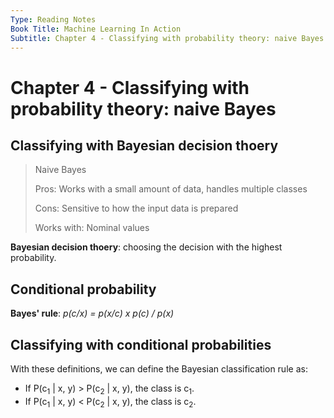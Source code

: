 ```yaml
---
Type: Reading Notes
Book Title: Machine Learning In Action
Subtitle: Chapter 4 - Classifying with probability theory: naive Bayes
---
```


# Chapter 4 - Classifying with probability theory: naive Bayes

## Classifying with Bayesian decision thoery

> Naive Bayes
>
> Pros: Works with a small amount of data, handles multiple classes
>
> Cons: Sensitive to how the input data is prepared
>
> Works with: Nominal values

**Bayesian decision thoery**: choosing the decision with the highest probability.

## Conditional probability

**Bayes' rule**: *p(c/x) = p(x/c) x p(c) / p(x)*

## Classifying with conditional probabilities

With these definitions, we can define the Bayesian classification rule as:

  - If P(c<sub>1</sub> \| x, y) > P(c<sub>2</sub> \| x, y), the class is c<sub>1</sub>.
  - If P(c<sub>1</sub> \| x, y) < P(c<sub>2</sub> \| x, y), the class is c<sub>2</sub>.
